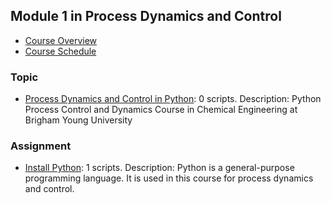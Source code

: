 ## Module 1 in Process Dynamics and Control
- [Course Overview](https://apmonitor.com/pdc)
- [Course Schedule](https://apmonitor.com/pdc/index.php/Main/CourseSchedule)
### Topic
- [Process Dynamics and Control in Python](https://www.apmonitor.com/pdc/index.php/Main/HomePage): 0 scripts. Description: Python Process Control and Dynamics Course in Chemical Engineering at Brigham Young University
### Assignment
- [Install Python](https://www.apmonitor.com/pdc/index.php/Main/InstallPython): 1 scripts. Description: Python is a general-purpose programming language. It is used in this course for process dynamics and control.
